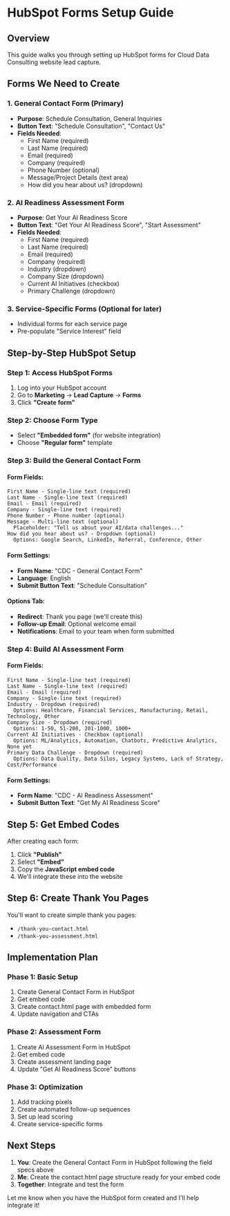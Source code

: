 # HubSpot Forms Setup Guide

## Overview
This guide walks you through setting up HubSpot forms for Cloud Data Consulting website lead capture.

## Forms We Need to Create

### 1. **General Contact Form** (Primary)
- **Purpose**: Schedule Consultation, General Inquiries
- **Button Text**: "Schedule Consultation", "Contact Us"
- **Fields Needed**:
  - First Name (required)
  - Last Name (required) 
  - Email (required)
  - Company (required)
  - Phone Number (optional)
  - Message/Project Details (text area)
  - How did you hear about us? (dropdown)

### 2. **AI Readiness Assessment Form**
- **Purpose**: Get Your AI Readiness Score
- **Button Text**: "Get Your AI Readiness Score", "Start Assessment"
- **Fields Needed**:
  - First Name (required)
  - Last Name (required)
  - Email (required)
  - Company (required)
  - Industry (dropdown)
  - Company Size (dropdown)
  - Current AI Initiatives (checkbox)
  - Primary Challenge (dropdown)

### 3. **Service-Specific Forms** (Optional for later)
- Individual forms for each service page
- Pre-populate "Service Interest" field

## Step-by-Step HubSpot Setup

### Step 1: Access HubSpot Forms
1. Log into your HubSpot account
2. Go to **Marketing** → **Lead Capture** → **Forms**
3. Click **"Create form"**

### Step 2: Choose Form Type
- Select **"Embedded form"** (for website integration)
- Choose **"Regular form"** template

### Step 3: Build the General Contact Form

#### Form Fields:
```
First Name - Single-line text (required)
Last Name - Single-line text (required)
Email - Email (required)
Company - Single-line text (required)
Phone Number - Phone number (optional)
Message - Multi-line text (optional)
  Placeholder: "Tell us about your AI/data challenges..."
How did you hear about us? - Dropdown (optional)
  Options: Google Search, LinkedIn, Referral, Conference, Other
```

#### Form Settings:
- **Form Name**: "CDC - General Contact Form"
- **Language**: English
- **Submit Button Text**: "Schedule Consultation"

#### Options Tab:
- **Redirect**: Thank you page (we'll create this)
- **Follow-up Email**: Optional welcome email
- **Notifications**: Email to your team when form submitted

### Step 4: Build AI Assessment Form

#### Form Fields:
```
First Name - Single-line text (required)
Last Name - Single-line text (required)
Email - Email (required)
Company - Single-line text (required)
Industry - Dropdown (required)
  Options: Healthcare, Financial Services, Manufacturing, Retail, Technology, Other
Company Size - Dropdown (required)
  Options: 1-50, 51-200, 201-1000, 1000+
Current AI Initiatives - Checkbox (optional)
  Options: ML/Analytics, Automation, Chatbots, Predictive Analytics, None yet
Primary Data Challenge - Dropdown (required)
  Options: Data Quality, Data Silos, Legacy Systems, Lack of Strategy, Cost/Performance
```

#### Form Settings:
- **Form Name**: "CDC - AI Readiness Assessment"
- **Submit Button Text**: "Get My AI Readiness Score"

## Step 5: Get Embed Codes

After creating each form:
1. Click **"Publish"**
2. Select **"Embed"** 
3. Copy the **JavaScript embed code**
4. We'll integrate these into the website

## Step 6: Create Thank You Pages

You'll want to create simple thank you pages:
- `/thank-you-contact.html`
- `/thank-you-assessment.html`

## Implementation Plan

### Phase 1: Basic Setup
1. Create General Contact Form in HubSpot
2. Get embed code
3. Create contact.html page with embedded form
4. Update navigation and CTAs

### Phase 2: Assessment Form
1. Create AI Assessment Form in HubSpot
2. Get embed code  
3. Create assessment landing page
4. Update "Get AI Readiness Score" buttons

### Phase 3: Optimization
1. Add tracking pixels
2. Create automated follow-up sequences
3. Set up lead scoring
4. Create service-specific forms

## Next Steps

1. **You**: Create the General Contact Form in HubSpot following the field specs above
2. **Me**: Create the contact.html page structure ready for your embed code
3. **Together**: Integrate and test the form

Let me know when you have the HubSpot form created and I'll help integrate it!